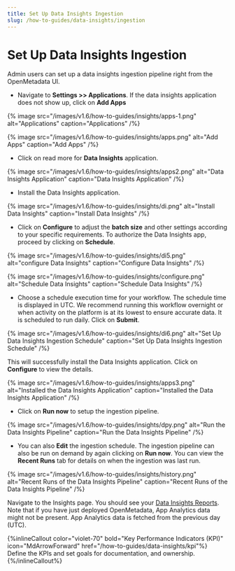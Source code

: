 ```yaml
---
title: Set Up Data Insights Ingestion 
slug: /how-to-guides/data-insights/ingestion
---
```


# Set Up Data Insights Ingestion

Admin users can set up a data insights ingestion pipeline right from the OpenMetadata UI.

- Navigate to **Settings >> Applications**. If the data insights application does not show up, click on **Add Apps**

{% image
src="/images/v1.6/how-to-guides/insights/apps-1.png"
alt="Applications"
caption="Applications"
/%}

{% image
src="/images/v1.6/how-to-guides/insights/apps.png"
alt="Add Apps"
caption="Add Apps"
/%}

- Click on read more for **Data Insights** application.

{% image
src="/images/v1.6/how-to-guides/insights/apps2.png"
alt="Data Insights Application"
caption="Data Insights Application"
/%}

- Install the Data Insights application.

{% image
src="/images/v1.6/how-to-guides/insights/di.png"
alt="Install Data Insights"
caption="Install Data Insights"
/%}

- Click on **Configure** to adjust the **batch size** and other settings according to your specific requirements. To authorize the Data Insights app, proceed by clicking on **Schedule**.

{% image
src="/images/v1.6/how-to-guides/insights/di5.png"
alt="configure Data Insights"
caption="Configure Data Insights"
/%}

{% image
src="/images/v1.6/how-to-guides/insights/configure.png"
alt="Schedule Data Insights"
caption="Schedule Data Insights"
/%}

- Choose a schedule execution time for your workflow. The schedule time is displayed in UTC. We recommend running this workflow overnight or when activity on the platform is at its lowest to ensure accurate data. It is scheduled to run daily. Click on **Submit**.

{% image
src="/images/v1.6/how-to-guides/insights/di6.png"
alt="Set Up Data Insights Ingestion Schedule"
caption="Set Up Data Insights Ingestion Schedule"
/%}

This will successfully install the Data Insights application. Click on **Configure** to view the details.

{% image
src="/images/v1.6/how-to-guides/insights/apps3.png"
alt="Installed the Data Insights Application"
caption="Installed the Data Insights Application"
/%}

- Click on **Run now** to setup the ingestion pipeline.

{% image
src="/images/v1.6/how-to-guides/insights/dpy.png"
alt="Run the Data Insights Pipeline"
caption="Run the Data Insights Pipeline"
/%}

- You can also **Edit** the ingestion schedule. The ingestion pipeline can also be run on demand by again clicking on **Run now**. You can view the **Recent Runs** tab for details on when the ingestion was last run.

{% image
src="/images/v1.6/how-to-guides/insights/history.png"
alt="Recent Runs of the Data Insights Pipeline"
caption="Recent Runs of the Data Insights Pipeline"
/%}

Navigate to the Insights page. You should see your [Data Insights Reports](/how-to-guides/data-insights/report). Note that if you have just deployed OpenMetadata, App Analytics data might not be present. App Analytics data is fetched from the previous day (UTC).

{%inlineCallout
  color="violet-70"
  bold="Key Performance Indicators (KPI)"
  icon="MdArrowForward"
  href="/how-to-guides/data-insights/kpi"%}
  Define the KPIs and set goals for documentation, and ownership.
{%/inlineCallout%}